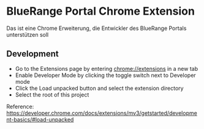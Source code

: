 
# BlueRange Portal Chrome Extension
Das ist eine Chrome Erweiterung, die Entwickler des BlueRange Portals unterstützen soll

## Development
- Go to the Extensions page by entering [chrome://extensions](chrome://extensions) in a new tab 
- Enable Developer Mode by clicking the toggle switch next to Developer mode
- Click the Load unpacked button and select the extension directory
- Select the root of this project

Reference: https://developer.chrome.com/docs/extensions/mv3/getstarted/development-basics/#load-unpacked